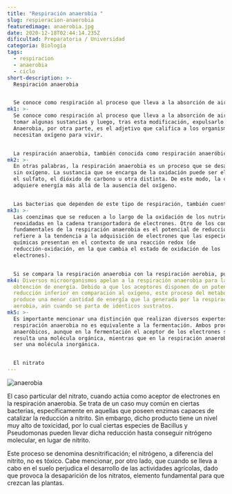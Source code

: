 ```yaml
---
title: "Respiración anaerobia "
slug: respieracion-anaerobia
featuredimage: anaerobia.jpg
date: 2020-12-18T02:44:14.235Z
dificultad: Preparatoria / Universidad
categoria: Biología
tags:
  - respiracion
  - anaerobia
  - ciclo
short-description: >-
  Respiración anaerobia 


  Se conoce como respiración al proceso que lleva a la absorción de aire para tomar algunas sustancias y luego, tras esta modificación, expulsarlo. Anaerobia, por otra parte, es el adjetivo que califica a los organismos que no necesitan oxígeno para vivir.
mk1: >-
  Se conoce como respiración al proceso que lleva a la absorción de aire para
  tomar algunas sustancias y luego, tras esta modificación, expulsarlo.
  Anaerobia, por otra parte, es el adjetivo que califica a los organismos que no
  necesitan oxígeno para vivir.


  La respiración anaerobia, también conocida como respiración anaeróbica, es un proceso metabólico que consiste en la oxidorreducción de diferentes compuestos. Los electrones liberados son aceptados por moléculas diferentes del oxígeno.
mk2: >-
  En otras palabras, la respiración anaerobia es un proceso que se desarrolla
  sin oxígeno. La sustancia que se encarga de la oxidación puede ser el nitrato,
  el sulfato, el dióxido de carbono u otra distinta. De este modo, la célula
  adquiere energía más allá de la ausencia del oxígeno.


  Las bacterias que dependen de este tipo de respiración, también cuentan con lo que se denomina cadena de transporte de electrones, la cual se halla en la membrana interna de la mitocondria, en las membranas llamadas tilacoides (sacos planos en el interior del cloroplasto que participan de la fotosíntesis, por ejemplo) o en la membrana plasmática; a través de reacciones bioquímicas, esta cadena de electrones es capaz de generar trifosfato de adenosina, un compuesto energético usado por los seres vivos.
mk3: >-
  Las coenzimas que se reducen a lo largo de la oxidación de los nutrientes son
  reoxidadas en la cadena transportadora de electrones. Otro de los conceptos
  fundamentales de la respiración anaerobia es el potencial de reducción: se
  refiere a la tendencia a la adquisición de electrones que las especies
  químicas presentan en el contexto de una reacción redox (de
  reducción-oxidación, en la que cambia el estado de oxidación de los
  electrones).


  Si se compara la respiración anaerobia con la respiración aerobia, puede afirmarse que se trata de procesos análogos. La diferencia se encuentra en que, en el caso de la respiración anaerobia, el receptor de los electrones no es el oxígeno.
mk4: Diversos microorganismos apelan a la respiración anaerobia para la
  obtención de energía. Debido a que los aceptores disponen de un potencial de
  reducción inferior en comparación al oxígeno, este proceso del metabolismo
  produce una menor cantidad de energía que la generada por la respiración
  aerobia, aún cuando se parta de idénticos sustratos.
mk5: >-
  Es importante mencionar una distinción que realizan diversos expertos: la
  respiración anaerobia no es equivalente a la fermentación. Ambos procesos son
  anaeróbicos, aunque en la fermentación el aceptor de los electrones siempre
  resulta una molécula orgánica, mientras que en la respiración anaerobia suele
  ser una molécula inorgánica.


  El nitrato
---
```



![anaerobia](/assets/anaerobia1.jpg "anaerobia")





El caso particular del nitrato, cuando actúa como aceptor de electrones en la respiración anaerobia. Se trata de un caso muy común en ciertas bacterias, específicamente en aquellas que poseen enzimas capaces de catalizar la reducción a nitrito. Sin embargo, dicho producto tiene un nivel muy alto de toxicidad, por lo cual ciertas especies de Bacillus y Pseudomonas pueden llevar dicha reducción hasta conseguir nitrógeno molecular, en lugar de nitrito.

Este proceso se denomina desnitrificación; el nitrógeno, a diferencia del nitrito, no es tóxico. Cabe mencionar, por otro lado, que cuando se lleva a cabo en el suelo perjudica el desarrollo de las actividades agrícolas, dado que provoca la desaparición de los nitratos, elemento fundamental para que crezcan las plantas.